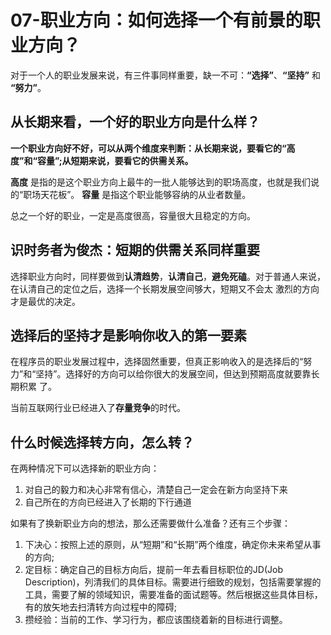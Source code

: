 # 07-职业方向：如何选择一个有前景的职业方向？

对于一个人的职业发展来说，有三件事同样重要，缺一不可：**“选择”**、**“坚持”** 和 **“努力”**。

## 从长期来看，一个好的职业方向是什么样？

**一个职业方向好不好，可以从两个维度来判断：从长期来说，要看它的“高度”和“容量”;从短期来说，要看它的供需关系。**

**高度** 是指的是这个职业方向上最牛的一批人能够达到的职场高度，也就是我们说的“职场天花板”。
**容量** 是指这个职业能够容纳的从业者数量。

总之一个好的职业，一定是高度很高，容量很大且稳定的方向。

## 识时务者为俊杰：短期的供需关系同样重要

选择职业方向时，同样要做到**认清趋势**，**认清自己**，**避免死磕**。对于普通人来说，在认清自己的定位之后，选择一个长期发展空间够大，短期又不会太
激烈的方向才是最优的决定。

## 选择后的坚持才是影响你收入的第一要素

在程序员的职业发展过程中，选择固然重要，但真正影响收入的是选择后的“努力”和“坚持”。选择好的方向可以给你很大的发展空间，但达到预期高度就要靠长期积累
了。

当前互联网行业已经进入了**存量竞争**的时代。

## 什么时候选择转方向，怎么转？

在两种情况下可以选择新的职业方向：

1. 对自己的毅力和决心非常有信心，清楚自己一定会在新方向坚持下来
2. 自己所在的方向已经进入了长期的下行通道

如果有了换新职业方向的想法，那么还需要做什么准备？还有三个步骤：

1. 下决心：按照上述的原则，从“短期”和“长期”两个维度，确定你未来希望从事的方向;
2. 定目标：确定自己的目标方向后，提前一年去看目标职位的JD(Job Description)，列清我们的具体目标。需要进行细致的规划，包括需要掌握的工具，需要了解的领域知识，需要准备的面试题等。然后根据这些具体目标，有的放矢地去扫清转方向过程中的障碍;
3. 攒经验：当前的工作、学习行为，都应该围绕着新的目标进行调整。